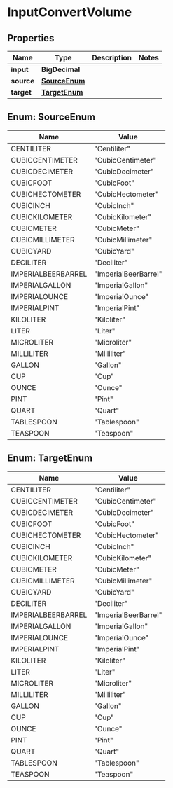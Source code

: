 

# InputConvertVolume

## Properties

Name | Type | Description | Notes
------------ | ------------- | ------------- | -------------
**input** | **BigDecimal** |  | 
**source** | [**SourceEnum**](#SourceEnum) |  | 
**target** | [**TargetEnum**](#TargetEnum) |  | 



## Enum: SourceEnum

Name | Value
---- | -----
CENTILITER | &quot;Centiliter&quot;
CUBICCENTIMETER | &quot;CubicCentimeter&quot;
CUBICDECIMETER | &quot;CubicDecimeter&quot;
CUBICFOOT | &quot;CubicFoot&quot;
CUBICHECTOMETER | &quot;CubicHectometer&quot;
CUBICINCH | &quot;CubicInch&quot;
CUBICKILOMETER | &quot;CubicKilometer&quot;
CUBICMETER | &quot;CubicMeter&quot;
CUBICMILLIMETER | &quot;CubicMillimeter&quot;
CUBICYARD | &quot;CubicYard&quot;
DECILITER | &quot;Deciliter&quot;
IMPERIALBEERBARREL | &quot;ImperialBeerBarrel&quot;
IMPERIALGALLON | &quot;ImperialGallon&quot;
IMPERIALOUNCE | &quot;ImperialOunce&quot;
IMPERIALPINT | &quot;ImperialPint&quot;
KILOLITER | &quot;Kiloliter&quot;
LITER | &quot;Liter&quot;
MICROLITER | &quot;Microliter&quot;
MILLILITER | &quot;Milliliter&quot;
GALLON | &quot;Gallon&quot;
CUP | &quot;Cup&quot;
OUNCE | &quot;Ounce&quot;
PINT | &quot;Pint&quot;
QUART | &quot;Quart&quot;
TABLESPOON | &quot;Tablespoon&quot;
TEASPOON | &quot;Teaspoon&quot;



## Enum: TargetEnum

Name | Value
---- | -----
CENTILITER | &quot;Centiliter&quot;
CUBICCENTIMETER | &quot;CubicCentimeter&quot;
CUBICDECIMETER | &quot;CubicDecimeter&quot;
CUBICFOOT | &quot;CubicFoot&quot;
CUBICHECTOMETER | &quot;CubicHectometer&quot;
CUBICINCH | &quot;CubicInch&quot;
CUBICKILOMETER | &quot;CubicKilometer&quot;
CUBICMETER | &quot;CubicMeter&quot;
CUBICMILLIMETER | &quot;CubicMillimeter&quot;
CUBICYARD | &quot;CubicYard&quot;
DECILITER | &quot;Deciliter&quot;
IMPERIALBEERBARREL | &quot;ImperialBeerBarrel&quot;
IMPERIALGALLON | &quot;ImperialGallon&quot;
IMPERIALOUNCE | &quot;ImperialOunce&quot;
IMPERIALPINT | &quot;ImperialPint&quot;
KILOLITER | &quot;Kiloliter&quot;
LITER | &quot;Liter&quot;
MICROLITER | &quot;Microliter&quot;
MILLILITER | &quot;Milliliter&quot;
GALLON | &quot;Gallon&quot;
CUP | &quot;Cup&quot;
OUNCE | &quot;Ounce&quot;
PINT | &quot;Pint&quot;
QUART | &quot;Quart&quot;
TABLESPOON | &quot;Tablespoon&quot;
TEASPOON | &quot;Teaspoon&quot;



